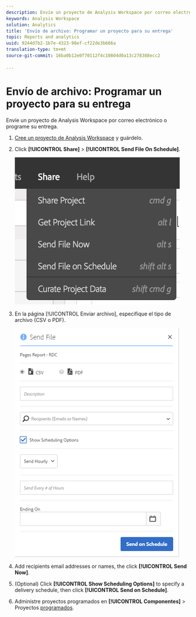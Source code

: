 ```yaml
---
description: Envíe un proyecto de Analysis Workspace por correo electrónico o programe su entrega.
keywords: Analysis Workspace
solution: Analytics
title: 'Envío de archivo: Programar un proyecto para su entrega'
topic: Reports and analytics
uuid: 9244d7b2-1b7e-4323-98ef-cf22de3b666a
translation-type: tm+mt
source-git-commit: 16ba0b12e0f70112f4c10804d0a13c278388ecc2

---
```



# Envío de archivo: Programar un proyecto para su entrega

Envíe un proyecto de Analysis Workspace por correo electrónico o programe su entrega.

1. [Cree un proyecto de Analysis Workspace](https://marketing.adobe.com/resources/help/en_US/analytics/analysis-workspace/t_freeform_project.html) y guárdelo.
1. Click **[!UICONTROL Share]** &gt; **[!UICONTROL Send File On Schedule]**.

   ![Resultado (](assets/send-file.png)

1. En la página [!UICONTROL Enviar archivo], especifique el tipo de archivo (CSV o PDF).

   ![Resultado (](assets/send-file-pop-up.png)

1. Add recipients email addresses or names, the click **[!UICONTROL Send Now]**.
1. (Optional) Click **[!UICONTROL Show Scheduling Options]** to specify a delivery schedule, then click **[!UICONTROL Send on Schedule]**.
1. Administre proyectos programados en **[!UICONTROL Componentes]** &gt; Proyectos [programados](/help/analyze/analysis-workspace/curate-share/schedule-projects.md).
